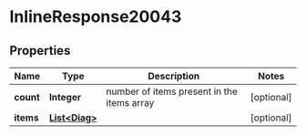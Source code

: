 # InlineResponse20043

## Properties
Name | Type | Description | Notes
------------ | ------------- | ------------- | -------------
**count** | **Integer** | number of items present in the items array |  [optional]
**items** | [**List&lt;Diag&gt;**](Diag.md) |  |  [optional]

